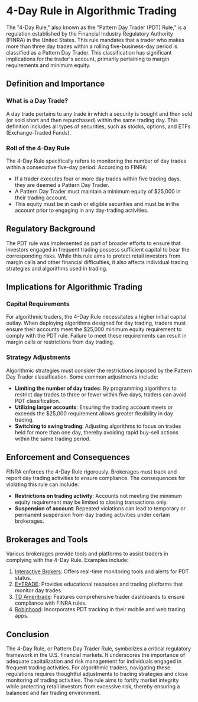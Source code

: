 # 4-Day Rule in Algorithmic Trading

The "4-Day Rule," also known as the "Pattern Day Trader (PDT) Rule," is a regulation established by the Financial Industry Regulatory Authority (FINRA) in the United States. This rule mandates that a trader who makes more than three day trades within a rolling five-business-day period is classified as a Pattern Day Trader. This classification has significant implications for the trader's account, primarily pertaining to margin requirements and minimum equity.

## Definition and Importance

### What is a Day Trade?

A day trade pertains to any trade in which a security is bought and then sold (or sold short and then repurchased) within the same trading day. This definition includes all types of securities, such as stocks, options, and ETFs (Exchange-Traded Funds).

### Roll of the 4-Day Rule

The 4-Day Rule specifically refers to monitoring the number of day trades within a consecutive five-day period. According to FINRA:
- If a trader executes four or more day trades within five trading days, they are deemed a Pattern Day Trader.
- A Pattern Day Trader must maintain a minimum equity of $25,000 in their trading account.
- This equity must be in cash or eligible securities and must be in the account prior to engaging in any day-trading activities.

## Regulatory Background

The PDT rule was implemented as part of broader efforts to ensure that investors engaged in frequent trading possess sufficient capital to bear the corresponding risks. While this rule aims to protect retail investors from margin calls and other financial difficulties, it also affects individual trading strategies and algorithms used in trading.

## Implications for Algorithmic Trading

### Capital Requirements

For algorithmic traders, the 4-Day Rule necessitates a higher initial capital outlay. When deploying algorithms designed for day trading, traders must ensure their accounts meet the $25,000 minimum equity requirement to comply with the PDT rule. Failure to meet these requirements can result in margin calls or restrictions from day trading.

### Strategy Adjustments

Algorithmic strategies must consider the restrictions imposed by the Pattern Day Trader classification. Some common adjustments include:
- **Limiting the number of day trades**: By programming algorithms to restrict day trades to three or fewer within five days, traders can avoid PDT classification.
- **Utilizing larger accounts**: Ensuring the trading account meets or exceeds the $25,000 requirement allows greater flexibility in day trading.
- **Switching to swing trading**: Adjusting algorithms to focus on trades held for more than one day, thereby avoiding rapid buy-sell actions within the same trading period.

## Enforcement and Consequences

FINRA enforces the 4-Day Rule rigorously. Brokerages must track and report day trading activities to ensure compliance. The consequences for violating this rule can include:
- **Restrictions on trading activity**: Accounts not meeting the minimum equity requirement may be limited to closing transactions only.
- **Suspension of account**: Repeated violations can lead to temporary or permanent suspension from day trading activities under certain brokerages.

## Brokerages and Tools

Various brokerages provide tools and platforms to assist traders in complying with the 4-Day Rule. Examples include:

1. [Interactive Brokers](https://www.interactivebrokers.com/en/home.php): Offers real-time monitoring tools and alerts for PDT status.
2. [E*TRADE](https://us.etrade.com/home): Provides educational resources and trading platforms that monitor day trades.
3. [TD Ameritrade](https://www.tdameritrade.com/home.page): Features comprehensive trader dashboards to ensure compliance with FINRA rules.
4. [Robinhood](https://robinhood.com/us/en/): Incorporates PDT tracking in their mobile and web trading apps.

## Conclusion

The 4-Day Rule, or Pattern Day Trader Rule, symbolizes a critical regulatory framework in the U.S. financial markets. It underscores the importance of adequate capitalization and risk management for individuals engaged in frequent trading activities. For algorithmic traders, navigating these regulations requires thoughtful adjustments to trading strategies and close monitoring of trading activities. The rule aims to fortify market integrity while protecting retail investors from excessive risk, thereby ensuring a balanced and fair trading environment.

